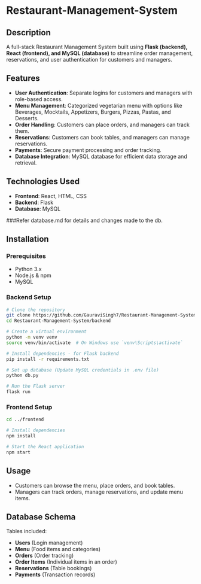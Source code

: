 # Restaurant-Management-System

## Description
A full-stack Restaurant Management System built using **Flask (backend), React (frontend), and MySQL (database)** to streamline order management, reservations, and user authentication for customers and managers.

## Features
- **User Authentication**: Separate logins for customers and managers with role-based access.
- **Menu Management**: Categorized vegetarian menu with options like Beverages, Mocktails, Appetizers, Burgers, Pizzas, Pastas, and Desserts.
- **Order Handling**: Customers can place orders, and managers can track them.
- **Reservations**: Customers can book tables, and managers can manage reservations.
- **Payments**: Secure payment processing and order tracking.
- **Database Integration**: MySQL database for efficient data storage and retrieval.

## Technologies Used
- **Frontend**: React, HTML, CSS
- **Backend**: Flask
- **Database**: MySQL

###Refer database.md for details and changes made to the db.

## Installation
### Prerequisites
- Python 3.x
- Node.js & npm
- MySQL

### Backend Setup
```sh
# Clone the repository
git clone https://github.com/GauraviSingh7/Restaurant-Management-System.git
cd Restaurant-Management-System/backend

# Create a virtual environment
python -m venv venv
source venv/bin/activate  # On Windows use `venv\Scripts\activate`

# Install dependencies - for Flask backend
pip install -r requirements.txt

# Set up database (Update MySQL credentials in .env file)
python db.py

# Run the Flask server
flask run
```

### Frontend Setup
```sh
cd ../frontend

# Install dependencies
npm install

# Start the React application
npm start
```

## Usage
- Customers can browse the menu, place orders, and book tables.
- Managers can track orders, manage reservations, and update menu items.

## Database Schema
Tables included:
- **Users** (Login management)
- **Menu** (Food items and categories)
- **Orders** (Order tracking)
- **Order Items** (Individual items in an order)
- **Reservations** (Table bookings)
- **Payments** (Transaction records)


